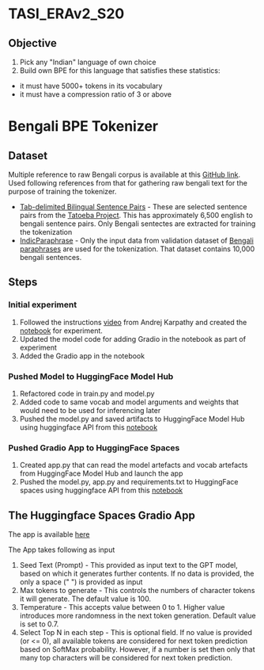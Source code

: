 # TASI_ERAv2_S20


## Objective

1. Pick any "Indian" language of own choice
2. Build own BPE for this language that satisfies these statistics:
  - it must have 5000+ tokens in its vocabulary
  - it must have a compression ratio of 3 or above

# Bengali BPE Tokenizer



## Dataset

Multiple reference to raw Bengali corpus is available at this [GitHub link](https://github.com/sagorbrur/bangla-corpus). Used following references from that for gathering raw bengali text for the purpose of training the tokenizer.
  - [Tab-delimited Bilingual Sentence Pairs](https://www.manythings.org/anki/) - These are selected sentence pairs from the [Tatoeba Project](http://tatoeba.org/home). This has approximately 6,500 english to bengali sentence pairs. Only Bengali sentectes are extracted for training the tokenization
  - [IndicParaphrase](https://huggingface.co/datasets/ai4bharat/IndicParaphrase) - Only the input data from validation dataset of [Bengali paraphrases](https://huggingface.co/datasets/ai4bharat/IndicParaphrase/blob/main/data/bn_IndicParaphrase_v1.0.zip) are used for the tokenization. That dataset contains 10,000 bengali sentences.
 
## Steps

### Initial experiment

1. Followed the instructions [video](https://youtu.be/zduSFxRajkE) from  Andrej Karpathy and created the [notebook]() for experiment.
2. Updated the model code for adding Gradio in the notebook as part of experiment
3. Added the Gradio app in the notebook

### Pushed Model to HuggingFace Model Hub
1. Refactored code in train.py and model.py
2. Added code to same vocab and model arguments and weights that would need to be used for inferencing later
3. Pushed the model.py and saved artifacts to HuggingFace Model Hub using huggingface API from this [notebook](https://github.com/sayanbanerjee32/TASI_ERAv2_S19/blob/main/gpt_dev_hfhub.ipynb)

### Pushed Gradio App to HuggingFace Spaces
1. Created app.py that can read the model artefacts and vocab artefacts from HuggingFace Model Hub and launch the app
2. Pushed the model.py, app.py and requirements.txt to HuggingFace spaces using huggingface API from this [notebook](https://github.com/sayanbanerjee32/TASI_ERAv2_S19/blob/main/gpt-dev-spaces.ipynb)

## The Huggingface Spaces Gradio App

The app is available [here](https://huggingface.co/spaces/sayanbanerjee32/nano_text_generator)

The App takes following as input 
1. Seed Text (Prompt) - This provided as input text to the GPT model, based on which it generates further contents. If no data is provided, the only a space (" ") is provided as input
2. Max tokens to generate - This controls the numbers of character tokens it will generate. The default value is 100.
3. Temperature - This accepts value between 0 to 1. Higher value introduces more randomness in the next token generation. Default value is set to 0.7.
4. Select Top N in each step - This is optional field. If no value is provided (or <= 0), all available tokens are considered for next token prediction based on SoftMax probability. However, if a number is set then only that many top characters will be considered for next token prediction.

